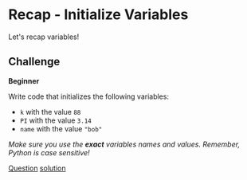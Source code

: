 # Recap - Initialize Variables

Let's recap variables!

## Challenge

**Beginner**

Write code that initializes the following variables:

* `k` with the value `88`
* `PI` with the value `3.14`
* `name` with the value `"bob"`

*Make sure you use the **exact** variables names and values. Remember, Python is case sensitive!*  

[Question](q.py) [solution](solution.py)
